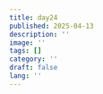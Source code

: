```yaml
---
title: day24
published: 2025-04-13
description: ''
image: ''
tags: []
category: ''
draft: false 
lang: ''
---
```

